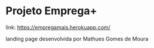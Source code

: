 # Projeto Emprega+

link: https://empregamais.herokuapp.com/

landing page desenvolvida por Mathues Gomes de Moura

